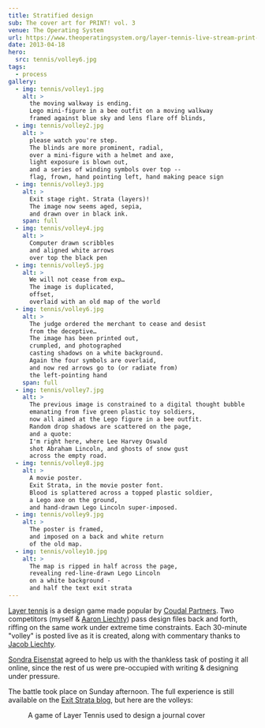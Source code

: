 ```yaml
---
title: Stratified design
sub: The cover art for PRINT! vol. 3
venue: The Operating System
url: https://www.theoperatingsystem.org/layer-tennis-live-stream-print-vol-3-ole/
date: 2013-04-18
hero:
  src: tennis/volley6.jpg
tags:
  - process
gallery:
  - img: tennis/volley1.jpg
    alt: >
      the moving walkway is ending.
      Lego mini-figure in a bee outfit on a moving walkway
      framed against blue sky and lens flare off blinds,
  - img: tennis/volley2.jpg
    alt: >
      please watch you're step.
      The blinds are more prominent, radial,
      over a mini-figure with a helmet and axe,
      light exposure is blown out,
      and a series of winding symbols over top --
      flag, frown, hand pointing left, hand making peace sign
  - img: tennis/volley3.jpg
    alt: >
      Exit stage right. Strata (layers)!
      The image now seems aged, sepia,
      and drawn over in black ink.
    span: full
  - img: tennis/volley4.jpg
    alt: >
      Computer drawn scribbles
      and aligned white arrows
      over top the black pen
  - img: tennis/volley5.jpg
    alt: >
      We will not cease from exp…
      The image is duplicated,
      offset,
      overlaid with an old map of the world
  - img: tennis/volley6.jpg
    alt: >
      The judge ordered the merchant to cease and desist
      from the deceptive…
      The image has been printed out,
      crumpled, and photographed
      casting shadows on a white background.
      Again the four symbols are overlaid,
      and now red arrows go to (or radiate from)
      the left-pointing hand
    span: full
  - img: tennis/volley7.jpg
    alt: >
      The previous image is constrained to a digital thought bubble
      emanating from five green plastic toy soldiers,
      now all aimed at the Lego figure in a bee outfit.
      Random drop shadows are scattered on the page,
      and a quote:
      I'm right here, where Lee Harvey Oswald
      shot Abraham Lincoln, and ghosts of snow gust
      across the empty road.
  - img: tennis/volley8.jpg
    alt: >
      A movie poster.
      Exit Strata, in the movie poster font.
      Blood is splattered across a topped plastic soldier,
      a Lego axe on the ground,
      and hand-drawn Lego Lincoln super-imposed.
  - img: tennis/volley9.jpg
    alt: >
      The poster is framed,
      and imposed on a back and white return
      of the old map.
  - img: tennis/volley10.jpg
    alt: >
      The map is ripped in half across the page,
      revealing red-line-drawn Lego Lincoln
      on a white background -
      and half the text exit strata
---
```


[Layer tennis](http://layertennis.com/)
is a design game
made popular by
[Coudal Partners](https://www.coudal.com/).
Two competitors (myself & [Aaron Liechty](https://aaronliechty.tumblr.com/))
pass design files back and forth,
riffing on the same work under extreme time constraints.
Each 30-minute "volley" is posted live as it is created,
along with commentary
thanks to [Jacob Liechty](https://jacobliechty.tumblr.com/).

[Sondra Eisenstat](https://sondraeby.com/)
agreed to help us
with the thankless task of posting it all online,
since the rest of us were pre-occupied
with writing & designing under pressure.

The battle took place on Sunday afternoon.
The full experience is still available
on the [Exit Strata blog][blog],
but here are the volleys:

[blog]: https://www.theoperatingsystem.org/layer-tennis-live-stream-print-vol-3-ole/

<figure>
  <media-gallery
    :@from-data="gallery"
  ></media-gallery>
  <figcaption>
    A game of Layer Tennis used to design a journal cover
  </figcaption>
</figure>
